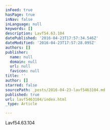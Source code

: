 ```yaml
---
inFeed: true
hasPage: true
inNav: false
inLanguage: null
keywords: []
description: Lavf54.63.104
datePublished: '2016-04-23T17:57:34.546Z'
dateModified: '2016-04-23T17:57:28.095Z'
authors: []
publisher:
  name: null
  domain: null
  url: null
  favicon: null
title: ''
author: []
starred: false
sourcePath: _posts/2016-04-23-lavf5463104.md
published: true
url: lavf5463104/index.html
_type: Article

---
```

Lavf54.63.104